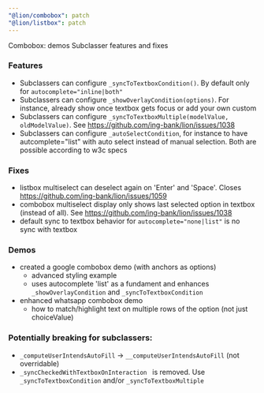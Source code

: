 ```yaml
---
"@lion/combobox": patch
"@lion/listbox": patch
---
```


Combobox: demos Subclasser features and fixes

### Features
- Subclassers can configure `_syncToTextboxCondition()`. By default only for `autocomplete="inline|both"`
- Subclassers can configure `_showOverlayCondition(options)`.  For instance, already show once textbox gets focus or add your own custom
- Subclassers can configure `_syncToTextboxMultiple(modelValue, oldModelValue)`.  See https://github.com/ing-bank/lion/issues/1038
- Subclassers can configure `_autoSelectCondition`, for instance to have autcomplete="list" with auto select instead of manual selection. Both are possible according to w3c specs

### Fixes
- listbox multiselect can deselect again on 'Enter' and 'Space'. Closes https://github.com/ing-bank/lion/issues/1059
- combobox multiselect display only shows last selected option in textbox (instead of all). See https://github.com/ing-bank/lion/issues/1038
- default sync to textbox behavior for `autocomplete="none|list"` is no sync with textbox

### Demos
- created a google combobox demo (with anchors as options)
  - advanced styling example
  - uses autocomplete 'list' as a fundament and enhances `_showOverlayCondition` and `_syncToTextboxCondition`
- enhanced whatsapp combobox demo
  - how to match/highlight text on multiple rows of the option (not just choiceValue)

### Potentially breaking for subclassers:
- `_computeUserIntendsAutoFill` -> `__computeUserIntendsAutoFill` (not overridable)
- `_syncCheckedWithTextboxOnInteraction ` is removed. Use `_syncToTextboxCondition` and/or `_syncToTextboxMultiple`


